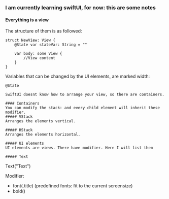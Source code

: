 ### I am currently learning swiftUI, for now: this are some notes


#### Everything is a view

The structure of them is as followed:
```
struct NewView: View {
    @State var stateVar: String = ""

    var body: some View {
        //View content
    }
}
```

Variables that can be changed by the UI elements, are marked width: 
```
@State

SwiftUI doesnt know how to arrange your view, so there are containers.

#### Containers
You can modify the stack: and every child element will inherit these 
modifier.
##### VStack
Arranges the elements vertical.

##### HStack
Arranges the elements horizontal.

##### UI elements
UI elements are views. There have modifier. Here I will list them

##### Text
```
Text("Text")

Modifier:
* font(.title) (predefined fonts: fit to the current screensize)
* bold() 
